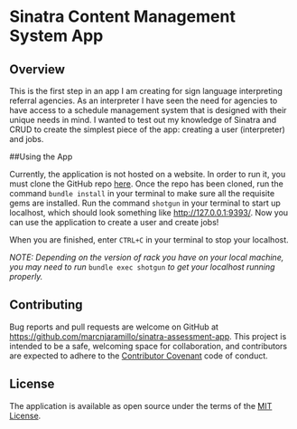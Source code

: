 # Sinatra Content Management System App

## Overview

This is the first step in an app I am creating for sign language interpreting
referral agencies. As an interpreter I have seen the need for agencies to have
access to a schedule management system that is designed with their unique needs
in mind. I wanted to test out my knowledge of Sinatra and CRUD to create the
simplest piece of the app: creating a user (interpreter) and jobs.

##Using the App

Currently, the application is not hosted on a website. In order to run it, you must clone the
GitHub repo [here](https://github.com/marcnjaramillo/sinatra-assessment-app).
Once the repo has been cloned, run the command `bundle install` in your terminal
to make sure all the requisite gems are installed. Run the
command `shotgun` in your terminal to start up localhost, which should look
something like http://127.0.0.1:9393/. Now you can use the application to create
a user and create jobs!

When you are finished, enter `CTRL+C` in your terminal to stop your localhost.

*NOTE: Depending on the version of rack you have on your local machine, you may
need to run* `bundle exec shotgun` *to get your localhost running properly.*

## Contributing

Bug reports and pull requests are welcome on GitHub at https://github.com/marcnjaramillo/sinatra-assessment-app. This project is intended to be a safe, welcoming space for collaboration, and contributors are expected to adhere to the [Contributor Covenant](http://contributor-covenant.org) code of conduct.


## License

The application is available as open source under the terms of the [MIT License](http://opensource.org/licenses/MIT).
